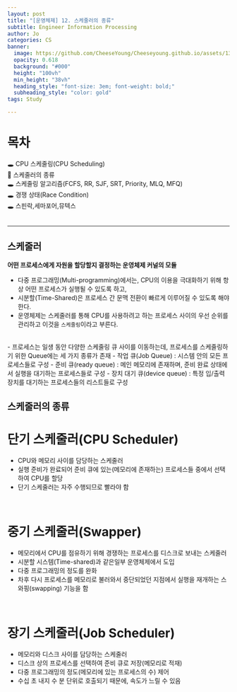 ```yaml
---
layout: post
title: "[운영체제] 12. 스케줄러의 종류"
subtitle: Engineer Information Processing
author: Jo
categories: CS
banner:
  image: https://github.com/CheeseYoung/Cheeseyoung.github.io/assets/132384527/bb5eb74f-a517-4189-bee9-31bf85d864f6
  opacity: 0.618
  background: "#000"
  height: "100vh"
  min_height: "38vh"
  heading_style: "font-size: 3em; font-weight: bold;"
  subheading_style: "color: gold"
tags: Study

---
```


# 목차
🕳 CPU 스케줄링(CPU Scheduling) <br>
📌 스케줄러의 종류 <br>
🕳 스케줄링 알고리즘(FCFS, RR, SJF, SRT, Priority, MLQ, MFQ) <br>
🕳 경쟁 상태(Race Condition) <br>
🕳 스핀락,세마포어,뮤텍스 <br>
<br>
<hr>

## 스케줄러
**어떤 프로세스에게 자원을 할당할지 결정하는 운영체제 커널의 모듈**
<br>
- 다중 프로그래밍(Multi-programming)에서는, CPU의 이용을 극대화하기 위해 항상 어떤 프로세스가 실행될 수 있도록 하고,
- 시분할(Time-Shared)은 프로세스 간 문맥 전환이 빠르게 이루어질 수 있도록 해야한다.
- 운영체제는 스케줄러를 통해 CPU를 사용하려고 하는 프로세스 사이의 우선 순위를 관리하고 이것을 ``스케줄링``이라고 부른다.
<br>
- 프로세스는 일생 동안 다양한 스케줄링 큐 사이를 이동하는데, 프로세스를 스케줄링하기 위한 Queue에는 세 가지 종류가 존재
  - 작업 큐(Job Queue) : 시스템 안의 모든 프로세스들로 구성
  - 준비 큐(ready queue) : 메인 메모리에 존재하며, 준비 완료 상태에서 실행을 대기하는 프로세스들로 구성
  - 장치 대기 큐(device queue) : 특정 입/출력장치를 대기하는 프로세스들의 리스트들로 구성

## 스케줄러의 종류
# 단기 스케줄러(CPU Scheduler)
- CPU와 메모리 사이를 담당하는 스케줄러
- 실행 준비가 완료되어 준비 큐에 있는(메모리에 존재하는) 프로세스들 중에서 선택하여 CPU를 할당
- 단기 스케줄러는 자주 수행되므로 빨라야 함
<br>

# 중기 스케줄러(Swapper)
- 메모리에서 CPU를 점유하기 위해 경쟁하는 프로세스를 디스크로 보내는 스케줄러
- 시분할 시스템(Time-shared)과 같은일부 운영체제에서 도입
- 다중 프로그래밍의 정도를 완화
- 차후 다시 프로세스를 메모리로 불러와서 중단되었던 지점에서 실행을 재개하는 스와핑(swapping) 기능을 함
<br>

# 장기 스케줄러(Job Scheduler)
- 메모리와 디스크 사이를 담당하는 스케줄러
- 디스크 상의 프로세스를 선택하여 준비 큐로 저장(메모리로 적재)
- 다중 프로그래밍의 정도(메모리에 있는 프로세스의 수) 제어
- 수십 초 내지 수 분 단위로 호출되기 때문에, 속도가 느릴 수 있음






























